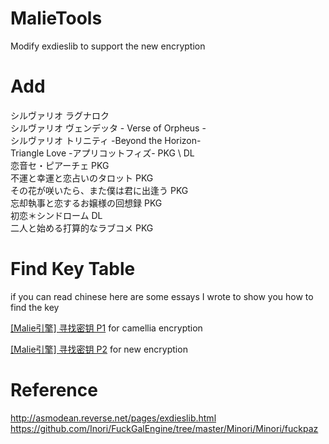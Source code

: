 # MalieTools
Modify exdieslib to support the new encryption

# Add
シルヴァリオ ラグナロク  
シルヴァリオ ヴェンデッタ - Verse of Orpheus -  
シルヴァリオ トリニティ -Beyond the Horizon-  
Triangle Love -アプリコットフィズ- PKG \ DL  
恋音セ・ピアーチェ PKG  
不運と幸運と恋占いのタロット PKG  
その花が咲いたら、また僕は君に出逢う PKG  
忘却執事と恋するお嬢様の回想録 PKG  
初恋＊シンドローム DL  
二人と始める打算的なラブコメ PKG  

# Find Key Table
if you can read chinese here are some essays I wrote to show you how to find the key  

[[Malie引擎] 寻找密钥 P1](https://github.com/Dir-A/Dir-A_Essays_MD/blob/main/Reverse/%5BMalie%5D%20%E5%AF%BB%E6%89%BE%E5%AF%86%E9%92%A5%20P1/%5BMalie%5D%20%E5%AF%BB%E6%89%BE%E5%AF%86%E9%92%A5%20P1.md) for camellia encryption  

[[Malie引擎] 寻找密钥 P2](https://github.com/Dir-A/Dir-A_Essays_MD/blob/main/Reverse/%5BMalie%5D%20%E5%AF%BB%E6%89%BE%E5%AF%86%E9%92%A5%20P2/%5BMalie%5D%20%E5%AF%BB%E6%89%BE%E5%AF%86%E9%92%A5%20P2.md) for new encryption  
# Reference
http://asmodean.reverse.net/pages/exdieslib.html  
https://github.com/Inori/FuckGalEngine/tree/master/Minori/Minori/fuckpaz  
